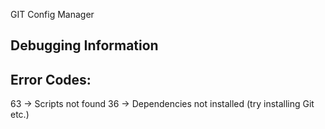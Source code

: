 GIT Config Manager



Debugging Information
---------------------
Error Codes:
-----------
63 -> Scripts not found
36 -> Dependencies not installed (try installing Git etc.)
